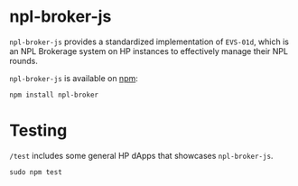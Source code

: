 # npl-broker-js

`npl-broker-js` provides a standardized implementation of `EVS-01d`, which is an NPL Brokerage system on HP instances to effectively manage their NPL rounds.

`npl-broker-js` is available on [npm](https://www.npmjs.com/package/npl-broker):

```
npm install npl-broker
```

# Testing

`/test` includes some general HP dApps that showcases `npl-broker-js`.

```md
sudo npm test
```